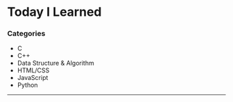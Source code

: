 # Today I Learned

### Categories

- C
- C++
- Data Structure & Algorithm
- HTML/CSS
- JavaScript
- Python
<hr/>

